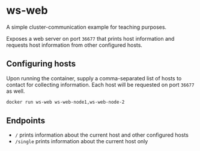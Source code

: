 # ws-web

A simple cluster-communication example for teaching purposes.

Exposes a web server on port `36677` that prints host information and requests host information
from other configured hosts.

## Configuring hosts

Upon running the container, supply a comma-separated list of hosts to contact for collecting
information. Each host will be requested on port `36677` as well.

```bash
docker run ws-web ws-web-node1,ws-web-node-2
```

## Endpoints


- `/` prints information about the current host and other configured hosts
- `/single` prints information about the current host only